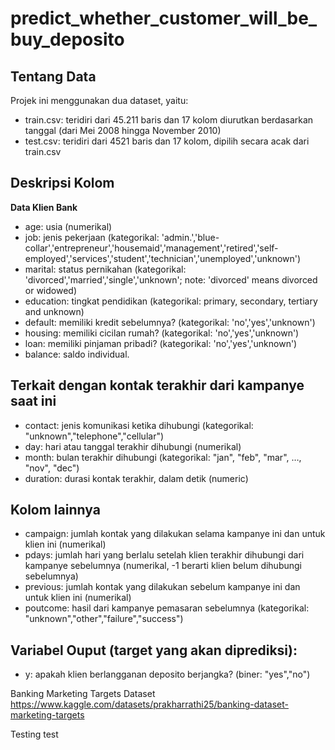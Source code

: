 # predict_whether_customer_will_be_buy_deposito
## Tentang Data

Projek ini menggunakan dua dataset, yaitu:

- train.csv: teridiri dari 45.211 baris dan 17 kolom diurutkan berdasarkan tanggal (dari Mei 2008 hingga November 2010)
- test.csv: teridiri dari 4521 baris dan 17 kolom, dipilih secara acak dari train.csv

##  Deskripsi Kolom
**Data Klien Bank**
- age: usia (numerikal)
- job: jenis pekerjaan (kategorikal: 'admin.','blue-collar','entrepreneur','housemaid','management','retired','self-employed','services','student','technician','unemployed','unknown')
- marital: status pernikahan (kategorikal: 'divorced','married','single','unknown'; note: 'divorced' means divorced or widowed)
- education: tingkat pendidikan (kategorikal: primary, secondary, tertiary and unknown)
- default: memiliki kredit sebelumnya? (kategorikal: 'no','yes','unknown')
- housing: memiliki cicilan rumah? (kategorikal: 'no','yes','unknown')
- loan: memiliki pinjaman pribadi? (kategorikal: 'no','yes','unknown')
- balance: saldo individual.

## Terkait dengan kontak terakhir dari kampanye saat ini
- contact: jenis komunikasi ketika dihubungi (kategorikal: "unknown","telephone","cellular")
- day: hari atau tanggal terakhir dihubungi (numerikal)
- month: bulan terakhir dihubungi (kategorikal: "jan", "feb", "mar", …, "nov", "dec")
- duration: durasi kontak terakhir, dalam detik (numeric)

## Kolom lainnya
- campaign: jumlah kontak yang dilakukan selama kampanye ini dan untuk klien ini (numerikal)
- pdays: jumlah hari yang berlalu setelah klien terakhir dihubungi dari kampanye sebelumnya (numerikal, -1 berarti klien belum dihubungi sebelumnya)
- previous: jumlah kontak yang dilakukan sebelum kampanye ini dan untuk klien ini (numerikal)
- poutcome: hasil dari kampanye pemasaran sebelumnya (kategorikal: "unknown","other","failure","success")

## Variabel Ouput (target yang akan diprediksi):
- y: apakah klien berlangganan deposito berjangka? (biner: "yes","no")

Banking Marketing Targets Dataset
https://www.kaggle.com/datasets/prakharrathi25/banking-dataset-marketing-targets

Testing
test
